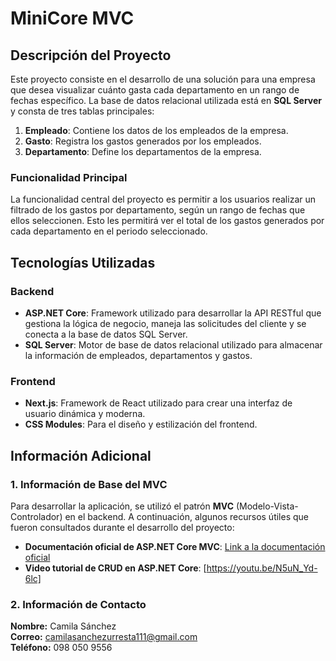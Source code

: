 # MiniCore MVC

## Descripción del Proyecto
Este proyecto consiste en el desarrollo de una solución para una empresa que desea visualizar cuánto gasta cada departamento en un rango de fechas específico. La base de datos relacional utilizada está en **SQL Server** y consta de tres tablas principales:

1. **Empleado**: Contiene los datos de los empleados de la empresa.
2. **Gasto**: Registra los gastos generados por los empleados.
3. **Departamento**: Define los departamentos de la empresa.

### Funcionalidad Principal
La funcionalidad central del proyecto es permitir a los usuarios realizar un filtrado de los gastos por departamento, según un rango de fechas que ellos seleccionen. Esto les permitirá ver el total de los gastos generados por cada departamento en el periodo seleccionado.

## Tecnologías Utilizadas

### Backend
- **ASP.NET Core**: Framework utilizado para desarrollar la API RESTful que gestiona la lógica de negocio, maneja las solicitudes del cliente y se conecta a la base de datos SQL Server.
- **SQL Server**: Motor de base de datos relacional utilizado para almacenar la información de empleados, departamentos y gastos.

### Frontend
- **Next.js**: Framework de React utilizado para crear una interfaz de usuario dinámica y moderna.
- **CSS Modules**: Para el diseño y estilización del frontend.

## Información Adicional

### 1. Información de Base del MVC
Para desarrollar la aplicación, se utilizó el patrón **MVC** (Modelo-Vista-Controlador) en el backend. A continuación, algunos recursos útiles que fueron consultados durante el desarrollo del proyecto:

- **Documentación oficial de ASP.NET Core MVC**: [Link a la documentación oficial](https://learn.microsoft.com/aspnet/core/mvc)  
- **Video tutorial de CRUD en ASP.NET Core**:   [https://youtu.be/N5uN_Yd-6lc]

### 2. Información de Contacto
**Nombre:** Camila Sánchez  
**Correo:** camilasanchezurresta111@gmail.com  
**Teléfono:** 098 050 9556
